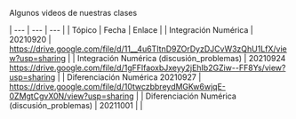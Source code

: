 Algunos videos de nuestras clases

| --- | --- | --- |
| Tópico | Fecha | Enlace |
| Integración Numérica | 20210920 | https://drive.google.com/file/d/11__4u6TItnD9ZOrDyzDJCvW3zQhU1LfX/view?usp=sharing |
| Integración Numérica (discusión_problemas) | 20210924 https://drive.google.com/file/d/1gFFlfaoxbJxeyy2jEhIb2GZiw--FF8Ys/view?usp=sharing |
| Diferenciación Numérica 20210927 | https://drive.google.com/file/d/10twczbbreydMGKw6wjqE-0ZMgtCgvX0N/view?usp=sharing |
| Diferenciación Numérica (discusión_problemas) | 20211001 | |
